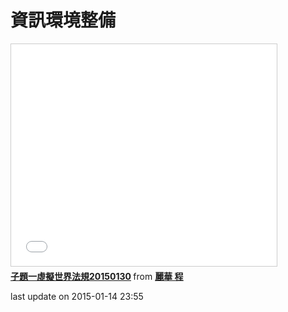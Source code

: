 # 資訊環境整備
<iframe src="//www.slideshare.net/slideshow/embed_code/44139351" width="425" height="355" frameborder="0" marginwidth="0" marginheight="0" scrolling="no" style="border:1px solid #CCC; border-width:1px; margin-bottom:5px; max-width: 100%;" allowfullscreen> </iframe> <div style="margin-bottom:5px"> <strong> <a href="//www.slideshare.net/ssusera05b0b/20150130-44139351" title="子題一虛擬世界法規20150130" target="_blank">子題一虛擬世界法規20150130</a> </strong> from <strong><a href="//www.slideshare.net/ssusera05b0b" target="_blank">麗華 程</a></strong> </div>

last update on 2015-01-14 23:55